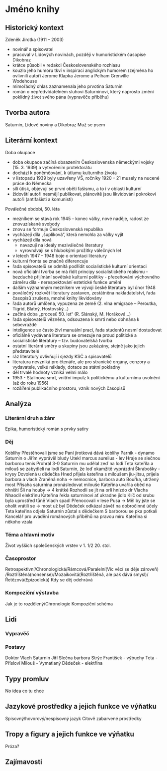 # Jméno knihy

## Historický kontext

Zdeněk Jirotka (1911 – 2003)
- novinář a spisovatel
- pracoval v Lidových novinách, později v humoristickém časopise Dikobraz
- krátce působil v redakci Československého rozhlasu
- kouzlo jeho humoru tkví v inspiraci anglickým humorem (zejména ho ovlivnili autoři Jerome Klapka Jerome a Pelham Grenville  
  Wodehouse
- mimořádný ohlas zaznamenala jeho prvotina
Saturnin
- román o nepředvídatelném sluhovi Saturninovi, který naprosto změní poklidný život svého pána (vypravěče příběhu)

## Tvorba autora
Saturnin, Lidové noviny a Dikobraz
Muž se psem

## Literární kontext
Doba okupace
- doba okupace začíná obsazením Československa německými vojsky (15. 3. 1939) a vytvořením protektorátu 
- dochází k poněmčování, k útlumu kulturního života
- v listopadu 1939 byly uzavřeny VŠ, ročníky 1920 – 21 musely na nucené práce do Německa
- sílí útisk, objevují se první oběti fašismu, a to i v oblasti kulturní
- židovští autoři nesmějí publikovat, plánovitě jsou likvidováni pokrokoví autoři (antifašisti a komunisti)

Poválečné období, 50. léta
- mezníkem se stává rok 1945 – konec války, nové naděje, radost ze znovuzískané svobody
- znovu se formuje Československá republika
- vycházejí díla „šuplíková“, která nemohla za války vyjít
- vycházejí díla nová
	- navazují na ideály meziválečné literatury
	- vyrovnávají se s hlubokými prožitky válečných let
- v letech 1947 – 1948 boje o orientaci literatury
- kulturní fronta se značně diferencuje
- řada spisovatelů se odmítá podřídit socialistické kulturní orientaci
- nová oficiální tvorba se má řídit principy socialistického realismu
				- bezduché přijímání sovětské kulturní politiky
				- přeceňování výchovného záměru díla
				- nerespektování estetické funkce umění				
- dalším významným mezníkem ve vývoji české literatury byl únor 1948
- poválečný rozkvět literatury zastaven, zestátněna nakladatelství, řada časopisů zrušena, mnohé knihy likvidovány
- řada autorů umlčena, vypuzena ze země (2. vlna emigrace – Peroutka, Tigrid, Blatný, Hostovský…)
- začíná doba „procesů 50. let“ (R. Slánský, M. Horáková…)
- řada spisovatelů vězněna, odsouzena k smrti nebo dohnána k sebevraždě
- inteligence se často živí manuální prací, řada studentů nesmí dostudovat
- oficiálně vydávaná literatura se omezuje na proud politické a socialistické literatury – tzv. budovatelská tvorba
- ostatní literární směry a skupiny jsou zakázány, stejně jako jejich představitelé
- ráz literatury ovlivňují i sjezdy KSČ a spisovatelů
- literatura nevzniká pro čtenáře, ale pro stranické orgány, cenzory a vydavatele, velké náklady, dotace ze státní pokladny
- děl trvalé hodnoty vzniká velmi málo
- 1953 - Stalinova smrt, vnitřní impulz k politickému a kulturnímu uvolnění (až do roku 1956)
- rozšíření publikačního prostoru, vznik nových časopisů

## Analýza
### Literární druh a žánr
Epika, humoristický román s prvky satiry

### Děj
Koblihy
Přestěhovali jsme se
Paní jirotková dává koblihy
Parník - dynamo
Saturnin o Jiřím vyprávěl bludy
Utekl marcus aurelius - lev
Hraje se slečnou barborou tenis
Prohrál 3-0
Saturnin mu udělal zeď na lodi
Teta kateřila a milouš se zabydleli na lodi
Saturnin, že loď okamžitě vyprázdní
Škrabošky - krysy
Dovolená u dědečka
Hned přijela kateřina s miloušem
jiu-jitsu, prijela barbora a vlach
Zraněná noha -> nemocnice, barbora auto
Bouřka, utržený most
Přísaha saturnina pronásledovat milouše
Kateřina uvařila oběd na ohništi
Šli na houby -> 4 krátké
Rozhodli se jít na orlí hnízdo dr Vlacha
Nhaodil elektřinu
Kateřina řekla saturninovi ať ukradne jídlo
Klíč od srubu byla uprostřed tůně
Vlach spadl
Přenocovali v lese
Pusa -> Měl by jste se oholit
vrátili se -> most už byl
Dědeček odkázal závěť na dobročinné účely
Teta kateřina odjela
Saturnin zůstal s dědečkem
S barborou se pka potkali
Kancelář pro uvádění románových příběhů na pravou míru
Kateřina si někoho vzala


### Téma a hlavní motiv
Život vyšších společenských vrstev v 1. 1/2 20. stol.

### Časoprostor
Retrospektivní/Chronologická/Rámcová/Paralelní(Víc věcí se děje zároveň)
/Roztříštěná(nonsense)/Mozaikovitá(Roztříštěná, ale pak dává smysl)/Řetězová(Epizodická)
Kdy se děj odehrává

### Kompoziční výstavba
Jak je to rozdělený/Chronologie
Kompoziční schéma

## Lidi
### Vypravěč

### Postavy
Doktor Vlach
Saturnin
Jiří
Slečna barbora
Strýc František - výbuchy
Teta - Přísloví
Milouš - Vymatlaný
Dědeček - elektřina

## Typy promluv
No idea co tu chce

## Jazykové prostředky a jejich funkce ve výňatku
Spisovný/hovorový/nespisovný jazyk
Citově zabarvené prostředky

## Tropy a figury a jejich funkce ve výňatku
Próza?

## Zajímavosti
